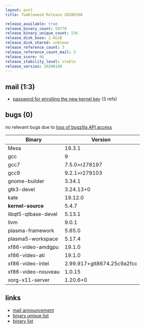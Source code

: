 ```yaml
---
layout: post
title: Tumbleweed Release 20200108

release_available: true
release_binary_count: 59778
release_binary_unique_count: 536
release_disk_base: 2.6GiB
release_disk_shared: unknown
release_reference_count: 3
release_reference_count_mail: 3
release_score: 96
release_stability_level: stable
release_version: 20200108
---
```


## mail (1:3)

- [password for enrolling the new kernel key](https://lists.opensuse.org/opensuse-factory/2020-01/msg00180.html) (3 refs)

## bugs (0)

<!--more-->

no relevant bugs due to [loss of bugzilla API access](https://bugzilla.opensuse.org/show_bug.cgi?id=1157722)

Binary | Version
--- | ---
Mesa | 19.3.1
gcc | 9
gcc7 | 7.5.0+r278197
gcc9 | 9.2.1+r279103
gnome-builder | 3.34.1
gtk3-devel | 3.24.13+0
kate | 19.12.0
**kernel-source** | 5.4.7
libqt5-qtbase-devel | 5.13.1
llvm | 9.0.1
plasma-framework | 5.65.0
plasma5-workspace | 5.17.4
xf86-video-amdgpu | 19.1.0
xf86-video-ati | 19.1.0
xf86-video-intel | 2.99.917+git8674.25c9a2fcc
xf86-video-nouveau | 1.0.15
xorg-x11-server | 1.20.6+0

## links

- [mail announcement](https://lists.opensuse.org/opensuse-factory/2020-01/msg00177.html)
- [binary unique list](http://download.opensuse.org/history/20200108/rpm.unique.list)
- [binary list](http://download.opensuse.org/history/20200108/rpm.list)
